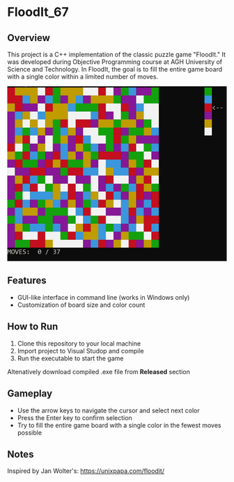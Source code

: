 # FloodIt_67

## Overview

This project is a C++ implementation of the classic puzzle game "FloodIt." It was developed during Objective Programming course at AGH University of Science and Technology. In FloodIt, the goal is to fill the entire game board with a single color within a limited number of moves.

![Screenshot](img/screen.jpg)

## Features

- GUI-like interface in command line (works in Windows only)
- Customization of board size and color count

## How to Run

1. Clone this repository to your local machine
2. Import project to Visual Studop and compile
3. Run the executable to start the game

Altenatively download compiled .exe file from **Released** section

## Gameplay

- Use the arrow keys to navigate the cursor and select next color
- Press the Enter key to confirm selection
- Try to fill the entire game board with a single color in the fewest moves possible

## Notes
Inspired by Jan Wolter's: https://unixpapa.com/floodit/

